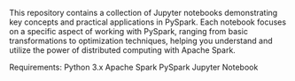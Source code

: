 This repository contains a collection of Jupyter notebooks demonstrating key concepts and practical applications in PySpark. Each notebook focuses on a specific aspect of working with PySpark, ranging from basic transformations to optimization techniques, helping you understand and utilize the power of distributed computing with Apache Spark.

Requirements:
Python 3.x
Apache Spark
PySpark
Jupyter Notebook
